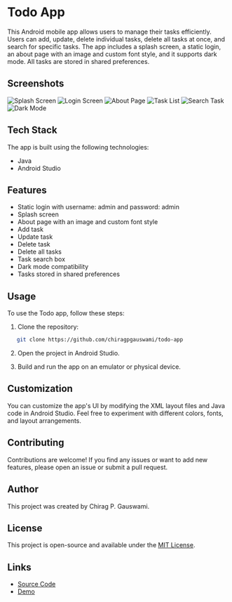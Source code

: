 # Todo App

This Android mobile app allows users to manage their tasks efficiently. Users can add, update, delete individual tasks, delete all tasks at once, and search for specific tasks. The app includes a splash screen, a static login, an about page with an image and custom font style, and it supports dark mode. All tasks are stored in shared preferences.

## Screenshots

![Splash Screen](spash-screen.png)
![Login Screen](login.png)
![About Page](about.png)
![Task List](home.png)
![Search Task](search.png)
![Dark Mode](dark-mode.png)

## Tech Stack

The app is built using the following technologies:

* Java
* Android Studio

## Features

* Static login with username: admin and password: admin
* Splash screen
* About page with an image and custom font style
* Add task
* Update task
* Delete task
* Delete all tasks
* Task search box
* Dark mode compatibility
* Tasks stored in shared preferences

## Usage

To use the Todo app, follow these steps:

1. Clone the repository:

```bash
   git clone https://github.com/chiragpgauswami/todo-app
```

2. Open the project in Android Studio.

3. Build and run the app on an emulator or physical device.

## Customization

You can customize the app's UI by modifying the XML layout files and Java code in Android Studio. Feel free to experiment with different colors, fonts, and layout arrangements.

## Contributing

Contributions are welcome! If you find any issues or want to add new features, please open an issue or submit a pull request.

## Author

This project was created by Chirag P. Gauswami.

## License

This project is open-source and available under the [MIT License](LICENSE).

## Links

- [Source Code](https://github.com/chiragpgauswami/todo-app)
- [Demo](https://github.com/chiragpgauswami/todo-app/raw/master/Todo.apk)

